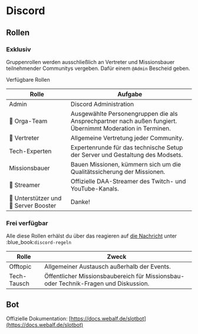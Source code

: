# Discord

## Rollen

### Exklusiv

Gruppenrollen werden ausschließlich an Vertreter und Missionsbauer teilnehmender Communitys vergeben. Dafür einem `@Admin` Bescheid geben.

Verfügbare Rollen

| Rolle                                 | Aufgabe                                                                                                    |
| ------------------------------------- | ---------------------------------------------------------------------------------------------------------- |
| Admin                                 | Discord Administration                                                                                     |
| 🦺 Orga-Team                          | Ausgewählte Personengruppen die als Ansprechpartner nach außen fungiert. Übernimmt Moderation in Terminen. |
| 👥 Vertreter                          | Allgemeine Vertretung jeder Community.                                                                     |
| Tech-Experten                         | Expertenrunde für das technische Setup der Server und Gestaltung des Modsets.                              |
| Missionsbauer                         | Bauen Missionen, kümmern sich um die Qualitätssicherung der Missionen.                                     |
| 🎦 Streamer                           | Offizielle DAA-Streamer des Twitch- und YouTube-Kanals.                                                    |
| 💛 Unterstützer und 💎 Server Booster | Danke!                                                                                                     |

### Frei verfügbar

Alle diese Rollen erhälst du über das reagieren auf [die Nachricht](https://discord.com/channels/874650742089203792/874654256089677884/889212008799543346) unter :blue\_book:`discord-regeln`

| Rolle       | Zweck                                                                                |
| ----------- | ------------------------------------------------------------------------------------ |
| Offtopic    | Allgemeiner Austausch außerhalb der Events.                                          |
| Tech-Tausch | Öffentlicher Missionsbaubereich für Missionsbau- oder Technik-Fragen und Diskussion. |

## Bot

Offizielle Dokumentation: [https://docs.webalf.de/slotbot](https://docs.webalf.de/slotbot)
